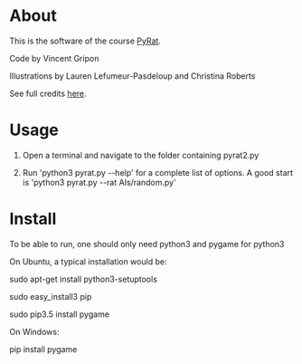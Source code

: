 # About

This is the software of the course [PyRat](http://formations.telecom-bretagne.eu/pyrat).

Code by Vincent Gripon

Illustrations by Lauren Lefumeur-Pasdeloup and Christina Roberts

See full credits [here](http://formations.telecom-bretagne.eu/pyrat/?page_id=264).

# Usage

1. Open a terminal and navigate to the folder containing pyrat2.py

2. Run 'python3 pyrat.py --help' for a complete list of options. A good start is 'python3 pyrat.py --rat AIs/random.py'

# Install

To be able to run, one should only need python3 and pygame for python3

On Ubuntu, a typical installation would be:

sudo apt-get install python3-setuptools

sudo easy_install3 pip

sudo pip3.5 install pygame

On Windows:

pip install pygame